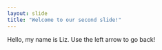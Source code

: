 ```yaml
---
layout: slide
title: "Welcome to our second slide!"
---
```

Hello, my name is Liz.
Use the left arrow to go back!
